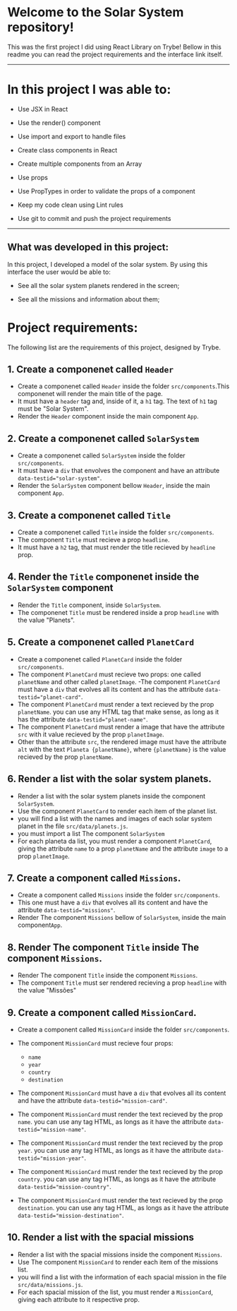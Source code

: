 
# Welcome to the Solar System repository!

This was the first project I did using React Library on Trybe! 
Bellow in this readme you can read the project requirements and the interface link itself. 

---

# In this project I was able to: 

  * Use JSX in React

  * Use the render() component

  * Use import and export to handle files

  * Create class components in React

  * Create multiple components from an Array

  * Use props

  * Use PropTypes in order to validate the props of a component

  * Keep my code clean using Lint rules

  * Use git to commit and push the project requirements
---

## What was developed in this project: 

In this project, I developed a model of the solar system. By using this interface the user would be able to: 

 * See all the solar system planets rendered in the screen;

 * See all the missions and information about them;

# Project requirements:
The following list are the requirements of this project, designed by Trybe.

## 1. Create a componenet called `Header`

- Create a componenet called `Header` inside the folder `src/components`.This componenet will render the main title of the page.
- It must have a `header` tag and, inside of it, a `h1` tag. The text of  `h1` tag must be "Solar System".
- Render the `Header` component inside the main component `App`.

## 2. Create a componenet called `SolarSystem`

- Create a componenet called `SolarSystem` inside the folder `src/components`.
-  It must have a `div` that envolves the component and have an attribute `data-testid="solar-system"`.
- Render the `SolarSystem` component bellow `Header`, inside the main component `App`.

## 3. Create a componenet called `Title`

- Create a componenet called `Title` inside the folder `src/components`.
- The component `Title` must recieve a prop `headline`.
-  It must have a `h2` tag, that must render the title recieved by `headline` prop.

## 4. Render the `Title` componenet inside the `SolarSystem` component

- Render the `Title` component, inside `SolarSystem`.
- The componenet `Title` must be rendered inside a prop `headline` with the value "Planets".

## 5. Create a componenet called `PlanetCard`

-  Create a componenet called `PlanetCard` inside the folder `src/components`.
- The component `PlanetCard` must recieve two props: one called `planetName` and other called `planetImage`.
-The component `PlanetCard` must have a `div` that evolves all its content and has the attribute `data-testid="planet-card"`.
- The component `PlanetCard` must render a text recieved by the prop `planetName`. you can use any HTML tag that make sense, as long as it has the attribute `data-testid="planet-name"`.
- The component `PlanetCard` must render a image that have the attribute `src` with it value recieved by the prop `planetImage`.
- Other than the attribute `src`, the rendered image must have the attribute `alt` with the text `Planeta {planetName}`, where `{planetName}` is the value recieved by the prop `planetName`.

## 6. Render a list with the solar system planets.

- Render a list with the solar system planets inside the component `SolarSystem`.
- Use the component `PlanetCard` to render each item of the planet list.
- you will find a list with the names and images of each solar system planet in the file `src/data/planets.js`.
- you must import a list  The component `SolarSystem`
- For each planeta da list, you must render a component `PlanetCard`, giving the attribute `name` to a prop `planetName` and the attribute `image` to a prop `planetImage`.

## 7. Create a component called `Missions`.

- Create a component called `Missions` inside the folder `src/components`.
- This one  must have a `div` that evolves all its content and have the attribute `data-testid="missions"`.
- Render The component `Missions` bellow of `SolarSystem`, inside the main component`App`.

## 8. Render The component `Title` inside  The component `Missions`.

- Render The component `Title` inside the component `Missions`.
- The component `Title` must ser rendered recieving a prop `headline` with the value "Missões"

## 9. Create a component called `MissionCard`.

- Create a component called `MissionCard` inside the folder `src/components`.
- The component `MissionCard` must recieve four props:
  - `name`
  - `year`
  - `country`
  - `destination`

- The component `MissionCard` must have  a `div` that evolves all its content and have the attribute `data-testid="mission-card"`.
- The component `MissionCard` must render the text recieved by the prop `name`. you can use any tag HTML, as longs as it have the attribute `data-testid="mission-name"`.
- The component `MissionCard` must render the text recieved by the prop `year`. you can use any tag HTML, as longs as it have the attribute `data-testid="mission-year"`.
- The component `MissionCard` must render the text recieved by the prop `country`. you can use any tag HTML, as longs as it have the attribute `data-testid="mission-country"`.
- The component `MissionCard` must render the text recieved by the prop `destination`. you can use any tag HTML, as longs as it have the attribute `data-testid="mission-destination"`.

## 10. Render a list with the spacial missions

- Render a list with the spacial missions inside the component `Missions`.
- Use The component `MissionCard` to render each item of the missions list.
- you will find a list with the information of each spacial mission in the file `src/data/missions.js`.
- For each spacial mission of the list, you must render a  `MissionCard`, giving each attribute to it respective prop.
